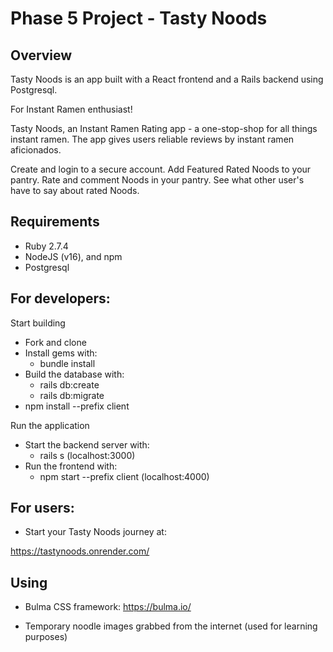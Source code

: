# Phase 5 Project - Tasty Noods

## Overview

Tasty Noods is an app built with a React frontend and a Rails backend using Postgresql.

For Instant Ramen enthusiast! 

Tasty Noods, an Instant Ramen Rating app - a one-stop-shop for all things instant ramen. The app gives users reliable reviews by instant ramen aficionados. 

Create and login to a secure account.
Add Featured Rated Noods to your pantry.
Rate and comment Noods in your pantry.
See what other user's have to say about rated Noods.

## Requirements

- Ruby 2.7.4
- NodeJS (v16), and npm
- Postgresql

## For developers:

Start building 

- Fork and clone
- Install gems with:
  - bundle install
- Build the database with:
  - rails db:create
  - rails db:migrate
- npm install --prefix client

Run the application

- Start the backend server with:
  - rails s (localhost:3000)
- Run the frontend with:
  - npm start --prefix client (localhost:4000)


## For users:

- Start your Tasty Noods journey at:

https://tastynoods.onrender.com/


## Using

- Bulma CSS framework:
https://bulma.io/

- Temporary noodle images grabbed from the internet (used for learning purposes)



